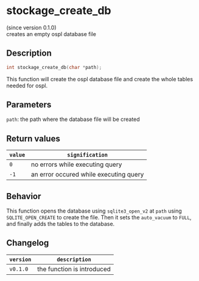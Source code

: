 # stockage_create_db
(since version 0.1.0)  
creates an empty ospl database file


## Description

```c
int stockage_create_db(char *path);
```

This function will create the ospl database file and create the whole tables needed for ospl.

## Parameters

`path`: the path where the database file will be created  


## Return values

| `value`   | `signification`                                 |
| --------- | ----------------------------------------------- |
| `0`     | no errors while executing query                   |
| `-1`    | an error occured while executing query            |


## Behavior

This function opens the database using `sqlite3_open_v2` at `path` using `SQLITE_OPEN_CREATE` to create the file. Then it sets the `auto_vacuum` to `FULL`, and finally adds the tables to the database.

## Changelog

| `version` | `description`              |
| ----------- | ------------------------ |
| `v0.1.0`  | the function is introduced |

